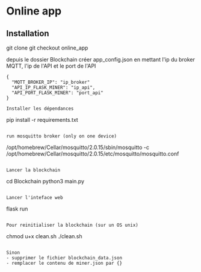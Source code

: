 # Online app

## Installation

git clone
git checkout online_app

depuis le dossier Blockchain créer app_config.json en mettant l'ip du broker MQTT, l'ip de l'API et le port de l'API
```
{
  "MQTT_BROKER_IP": "ip_broker"
  "API_IP_FLASK_MINER": "ip_api",
  "API_PORT_FLASK_MINER": "port_api"
}

Installer les dépendances
```
pip install -r requirements.txt
```

run mosquitto broker (only on one device)
```
/opt/homebrew/Cellar/mosquitto/2.0.15/sbin/mosquitto -c /opt/homebrew/Cellar/mosquitto/2.0.15/etc/mosquitto/mosquitto.conf
```

Lancer la blockchain
```
cd Blockchain
python3 main.py
```

Lancer l'inteface web
```
flask run
```

Pour reinitialiser la blockchain (sur un OS unix)
```
chmod u+x clean.sh
./clean.sh
```

Sinon 
- supprimer le fichier blockchain_data.json
- remplacer le contenu de miner.json par {}